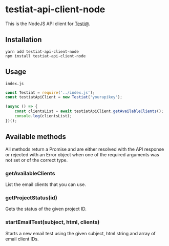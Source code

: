 # testiat-api-client-node

This is the NodeJS API client for [Testi@](https://testi.at).


## Installation

```
yarn add testiat-api-client-node
npm install testiat-api-client-node
```


## Usage

`index.js`
```javascript
const Testiat = require('../index.js');
const testiatApiClient = new Testiat('yourapikey');

(async () => {
    const clientsList = await testiatApiClient.getAvailableClients();
    console.log(clientsList);
})();
```


## Available methods

All methods return a Promise and are either resolved with the API response or rejected with an Error object when one of the required arguments was not set or of the correct type.


### getAvailableClients

List the email clients that you can use.


### getProjectStatus(id)

Gets the status of the given project ID.


### startEmailTest(subject, html, clients)

Starts a new email test using the given subject, html string and array of email client IDs.